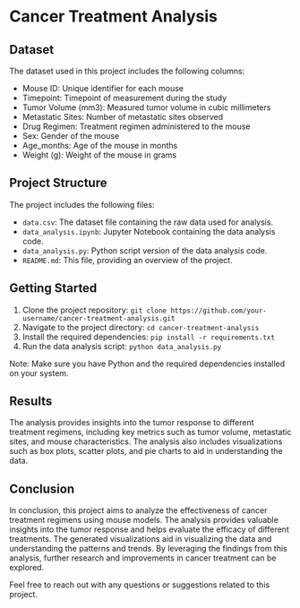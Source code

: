 <!DOCTYPE html>
<html>

<head>

</head>

<body>
  <h1>Cancer Treatment Analysis</h1>

  <h2>Dataset</h2>
  <p>
    The dataset used in this project includes the following columns:
    <ul>
      <li>Mouse ID: Unique identifier for each mouse</li>
      <li>Timepoint: Timepoint of measurement during the study</li>
      <li>Tumor Volume (mm3): Measured tumor volume in cubic millimeters</li>
      <li>Metastatic Sites: Number of metastatic sites observed</li>
      <li>Drug Regimen: Treatment regimen administered to the mouse</li>
      <li>Sex: Gender of the mouse</li>
      <li>Age_months: Age of the mouse in months</li>
      <li>Weight (g): Weight of the mouse in grams</li>
    </ul>
  </p>

  <h2>Project Structure</h2>
  <p>
    The project includes the following files:
    <ul>
      <li><code>data.csv</code>: The dataset file containing the raw data used for analysis.</li>
      <li><code>data_analysis.ipynb</code>: Jupyter Notebook containing the data analysis code.</li>
      <li><code>data_analysis.py</code>: Python script version of the data analysis code.</li>
      <li><code>README.md</code>: This file, providing an overview of the project.</li>
    </ul>
  </p>

  <h2>Getting Started</h2>
  <ol>
    <li>Clone the project repository: <code>git clone https://github.com/your-username/cancer-treatment-analysis.git</code></li>
    <li>Navigate to the project directory: <code>cd cancer-treatment-analysis</code></li>
    <li>Install the required dependencies: <code>pip install -r requirements.txt</code></li>
    <li>Run the data analysis script: <code>python data_analysis.py</code></li>
  </ol>
  <p>Note: Make sure you have Python and the required dependencies installed on your system.</p>

  <h2>Results</h2>
  <p>
    The analysis provides insights into the tumor response to different treatment regimens, including key metrics such
    as tumor volume, metastatic sites, and mouse characteristics. The analysis also includes visualizations such as box
    plots, scatter plots, and pie charts to aid in understanding the data.
  </p>

  <h2>Conclusion</h2>
  <p>
    In conclusion, this project aims to analyze the effectiveness of cancer treatment regimens using mouse models. The
    analysis provides valuable insights into the tumor response and helps evaluate the efficacy of different treatments.
    The generated visualizations aid in visualizing the data and understanding the patterns and trends. By leveraging
    the findings from this analysis, further research and improvements in cancer treatment can be explored.
  </p>

  <p>Feel free to reach out with any questions or suggestions related to this project.</p>
</body>

</html>
